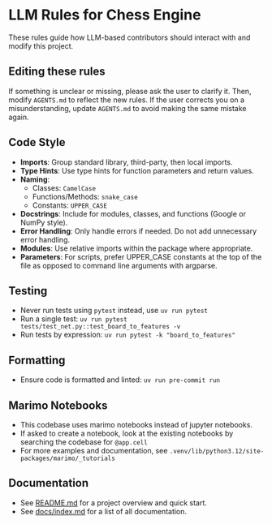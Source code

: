 # LLM Rules for Chess Engine

These rules guide how LLM-based contributors should interact with and modify this project.

## Editing these rules
If something is unclear or missing, please ask the user to clarify it. Then, modify `AGENTS.md` to reflect the new rules. If the user corrects you on a misunderstanding, update `AGENTS.md` to avoid making the same mistake again.

## Code Style

- **Imports**: Group standard library, third-party, then local imports.
- **Type Hints**: Use type hints for function parameters and return values.
- **Naming**:
  - Classes: `CamelCase`
  - Functions/Methods: `snake_case`
  - Constants: `UPPER_CASE`
- **Docstrings**: Include for modules, classes, and functions (Google or NumPy style).
- **Error Handling**: Only handle errors if needed. Do not add unnecessary error handling.
- **Modules**: Use relative imports within the package where appropriate.
- **Parameters**: For scripts, prefer UPPER_CASE constants at the top of the file as opposed to command line arguments with argparse.

## Testing

- Never run tests using `pytest` instead, use `uv run pytest`
- Run a single test: `uv run pytest tests/test_net.py::test_board_to_features -v`
- Run tests by expression: `uv run pytest -k "board_to_features"`

## Formatting

- Ensure code is formatted and linted: `uv run pre-commit run`

## Marimo Notebooks

- This codebase uses marimo notebooks instead of jupyter notebooks.
- If asked to create a notebook, look at the existing notebooks by searching the codebase for `@app.cell`
- For more examples and documentation, see `.venv/lib/python3.12/site-packages/marimo/_tutorials`

## Documentation

- See [README.md](README.md) for a project overview and quick start.
- See [docs/index.md](docs/index.md) for a list of all documentation.
